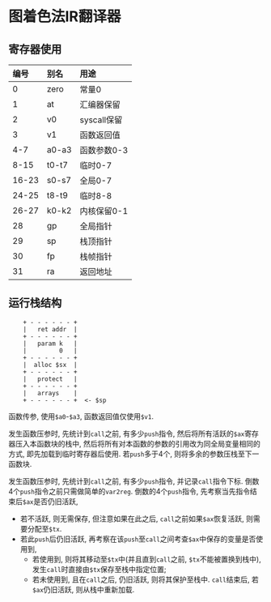 # 图着色法IR翻译器

## 寄存器使用


| 编号  | 别名  | 用途        |
| :---- | :---- | :---------- |
| 0     | zero  | 常量0       |
| 1     | at    | 汇编器保留  |
| 2     | v0    | syscall保留 |
| 3     | v1    | 函数返回值  |
| 4-7   | a0-a3 | 函数参数0-3 |
| 8-15  | t0-t7 | 临时0-7     |
| 16-23 | s0-s7 | 全局0-7     |
| 24-25 | t8-t9 | 临时8-8     |
| 26-27 | k0-k2 | 内核保留0-1 |
| 28    | gp    | 全局指针    |
| 29    | sp    | 栈顶指针    |
| 30    | fp    | 栈帧指针    |
| 31    | ra    | 返回地址    |

## 运行栈结构

```
    + - - - - - - +
    |   ret addr  |
    + - - - - - - +
    |   param k   |
    |         0   |
    + - - - - - - +
    |  alloc $sx  |
    + - - - - - - +
    |   protect   |
    + - - - - - - +
    |   arrays    |
    + - - - - - - +  <- $sp
```

函数传参, 使用`$a0`-`$a3`, 函数返回值仅使用`$v1`.

发生函数压参时, 先统计到`call`之前, 有多少`push`指令, 然后将所有活跃的`$ax`寄存器压入本函数块的栈中, 然后将所有对本函数的参数的引用改为同全局变量相同的方式, 即先加载到临时寄存器后使用. 若`push`多于4个, 则将多余的参数压栈至下一函数块.


发生函数压参时, 先统计到`call`之前, 有多少`push`指令, 并记录`call`指令下标.
倒数4个`push`指令之前只需做简单的`var2reg`.
倒数的4个`push`指令, 先考察当先指令结束后`$ax`是否仍旧活跃, 
* 若不活跃, 则无需保存, 但注意如果在此之后, `call`之前如果`$ax`恢复活跃, 则需要分配至`$tx`.
* 若此`push`后仍旧活跃, 再考察在该`push`至`call`之间考查`$ax`中保存的变量是否使用到, 
  * 若使用到, 则将其移动至`$tx`中(并且直到`call`之前, `$tx`不能被置换到栈中), 发生`call`时直接由`$tx`保存至栈中指定位置;
  * 若未使用到, 且在`call`之后, 仍旧活跃, 则将其保护至栈中. 
`call`结束后, 若`$ax`仍旧活跃, 则从栈中重新加载.

